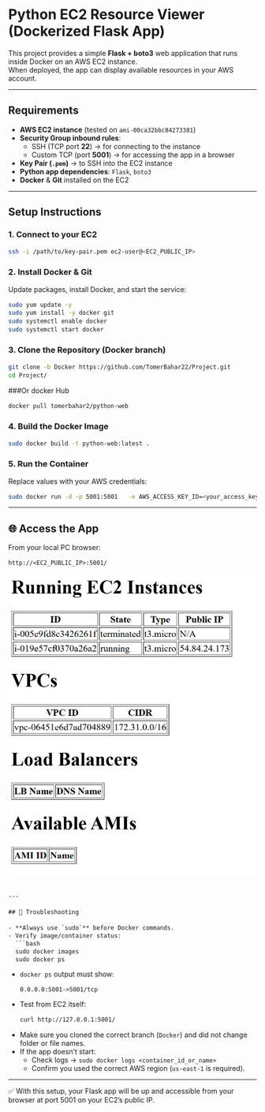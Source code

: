 #  Python EC2 Resource Viewer (Dockerized Flask App)

This project provides a simple **Flask + boto3** web application that runs inside Docker on an AWS EC2 instance.  
When deployed, the app can display available resources in your AWS account.  

---

##  Requirements
- **AWS EC2 instance** (tested on `ami-00ca32bbc84273381`)  
- **Security Group inbound rules**:
  - SSH (TCP port **22**) → for connecting to the instance  
  - Custom TCP (port **5001**) → for accessing the app in a browser  
- **Key Pair (`.pem`)** → to SSH into the EC2 instance  
- **Python app dependencies**: `Flask`, `boto3`  
- **Docker** & **Git** installed on the EC2  

---

##  Setup Instructions

### 1. Connect to your EC2
```bash
ssh -i /path/to/key-pair.pem ec2-user@<EC2_PUBLIC_IP>
```

### 2. Install Docker & Git
Update packages, install Docker, and start the service:
```bash
sudo yum update -y
sudo yum install -y docker git
sudo systemctl enable docker
sudo systemctl start docker
```

### 3. Clone the Repository (Docker branch)
```bash
git clone -b Docker https://github.com/TomerBahar22/Project.git
cd Project/
```
###Or docker Hub 
```bash
docker pull tomerbahar2/python-web
```
### 4. Build the Docker Image
```bash
sudo docker build -t python-web:latest .
```

### 5. Run the Container
Replace values with your AWS credentials:
```bash
sudo docker run -d -p 5001:5001   -e AWS_ACCESS_KEY_ID=<your_access_key>   -e AWS_SECRET_ACCESS_KEY=<your_secret_key>   -e AWS_DEFAULT_REGION=us-east-1   python-web:latest
```

---

## 🌐 Access the App
From your local PC browser:
```
http://<EC2_PUBLIC_IP>:5001/
```
![Architecture Diagram](snapshot.png)
```

---

## 🐛 Troubleshooting

- **Always use `sudo`** before Docker commands.  
- Verify image/container status:
  ```bash
  sudo docker images
  sudo docker ps
  ```
  - `docker ps` output must show:  
    ```
    0.0.0.0:5001->5001/tcp
    ```
- Test from EC2 itself:
  ```bash
  curl http://127.0.0.1:5001/
  ```
- Make sure you cloned the correct branch (`Docker`) and did not change folder or file names.  
- If the app doesn’t start:
  - Check logs → `sudo docker logs <container_id_or_name>`  
  - Confirm you used the correct AWS region (`us-east-1` is required).  

---

✅ With this setup, your Flask app will be up and accessible from your browser at port 5001 on your EC2’s public IP.
